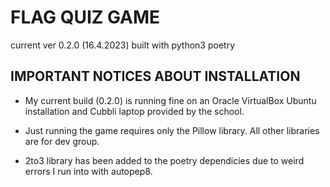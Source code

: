 # FLAG QUIZ GAME

current ver 0.2.0 (16.4.2023)
built with python3 poetry

## IMPORTANT NOTICES ABOUT INSTALLATION

- My current build (0.2.0) is running fine on an Oracle VirtualBox Ubuntu installation and Cubbli laptop provided by the school.

- Just running the game requires only the Pillow library. All other libraries are for dev group.

- 2to3 library has been added to the poetry dependicies due to weird errors I run into with autopep8.
